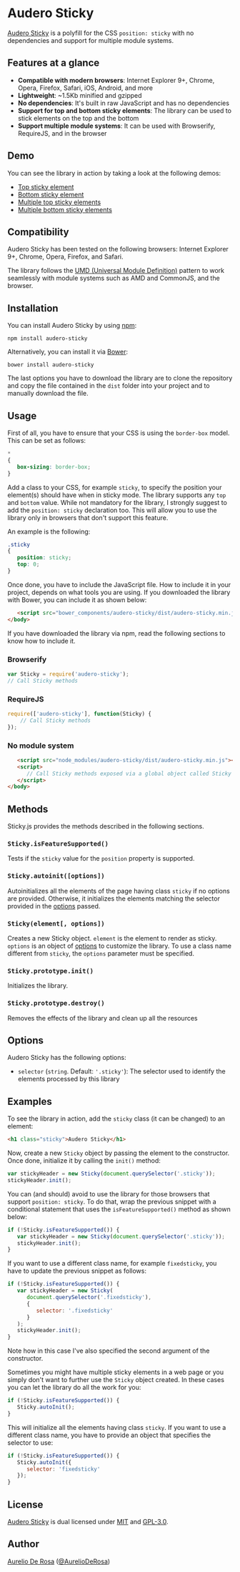 # Audero Sticky

[Audero Sticky](https://github.com/AurelioDeRosa/audero-sticky) is a polyfill for the CSS `position: sticky` with no 
dependencies and support for multiple module systems.

## Features at a glance

- **Compatible with modern browsers**: Internet Explorer 9+, Chrome, Opera, Firefox, Safari, iOS, Android, and more
- **Lightweight**: ~1.5Kb minified and gzipped
- **No dependencies**: It's built in raw JavaScript and has no dependencies
- **Support for top and bottom sticky elements**: The library can be used to stick elements on the top and the bottom
- **Support multiple module systems**: It can be used with Browserify, RequireJS, and in the browser

## Demo

You can see the library in action by taking a look at the following demos:

* [Top sticky element](http://htmlpreview.github.io/?https://github.com/AurelioDeRosa/audero-sticky/blob/master/demo/top-sticky-element.html)
* [Bottom sticky element](http://htmlpreview.github.io/?https://github.com/AurelioDeRosa/audero-sticky/blob/master/demo/bottom-sticky-element.html)
* [Multiple top sticky elements](http://htmlpreview.github.io/?https://github.com/AurelioDeRosa/audero-sticky/blob/master/demo/top-multiple-sticky-elements.html)
* [Multiple bottom sticky elements](http://htmlpreview.github.io/?https://github.com/AurelioDeRosa/audero-sticky/blob/master/demo/bottom-multiple-sticky-elements.html)

## Compatibility

Audero Sticky has been tested on the following browsers: Internet Explorer 9+, Chrome, Opera, Firefox, and Safari.

The library follows the [UMD (Universal Module Definition)](https://github.com/umdjs/umd) pattern to work
seamlessly with module systems such as AMD and CommonJS, and the browser.

## Installation

You can install Audero Sticky by using [npm](https://www.npmjs.com):

```
npm install audero-sticky
```

Alternatively, you can install it via [Bower](http://bower.io):

```
bower install audero-sticky
```

The last options you have to download the library are to clone the repository and copy the file contained in the 
`dist` folder into your project and to manually download the file.

## Usage

First of all, you have to ensure that your CSS is using the `border-box` model. This can be set as follows:

```css
*
{
   box-sizing: border-box;
}
```

Add a class to your CSS, for example `sticky`, to specify the position your element(s) should have when in sticky 
mode. The library supports any `top` and `bottom` value. While not mandatory for the library, I strongly suggest to
add the `position: sticky` declaration too. This will allow you to use the library only in browsers that don't 
support this feature.

An example is the following:
 
```css
.sticky
{
   position: sticky;
   top: 0;
}
```

Once done, you have to include the JavaScript file. How to include it in your project, depends on what tools 
you are using. If you downloaded the library with Bower, you can include it as shown below:
                                    
```html
   <script src="bower_components/audero-sticky/dist/audero-sticky.min.js"></script>
</body>
```

If you have downloaded the library via npm, read the following sections to know how to include it.

### Browserify

```js
var Sticky = require('audero-sticky');
// Call Sticky methods
```

### RequireJS

```js
require(['audero-sticky'], function(Sticky) {
	// Call Sticky methods
});
```

### No module system

```html
   <script src="node_modules/audero-sticky/dist/audero-sticky.min.js"></script>
   <script>
      // Call Sticky methods exposed via a global object called Sticky
   </script>
</body>
```

## Methods

Sticky.js provides the methods described in the following sections.

### `Sticky.isFeatureSupported()`

Tests if the `sticky` value for the `position` property is supported.

### `Sticky.autoinit([options])`

Autoinitializes all the elements of the page having class `sticky` if no options are provided. Otherwise, it 
initializes the elements matching the selector provided in the [options](#Options) passed.

### `Sticky(element[, options])`

Creates a new Sticky object. `element` is the element to render as sticky. `options` is an object of [options](#Options)
to customize the library. To use a class name different from `sticky`, the `options` parameter must be specified.

### `Sticky.prototype.init()`

Initializes the library.

### `Sticky.prototype.destroy()`

Removes the effects of the library and clean up all the resources

## Options

Audero Sticky has the following options:

* `selector` (`string`. Default: `'.sticky'`): The selector used to identify the elements processed by this library

## Examples

To see the library in action, add the `sticky` class (it can be changed) to an element:

```html
<h1 class="sticky">Audero Sticky</h1>
```

Now, create a new `Sticky` object by passing the element to the constructor. Once done, initialize it by calling the
`init()` method:

```js
var stickyHeader = new Sticky(document.querySelector('.sticky'));
stickyHeader.init();
```

You can (and should) avoid to use the library for those browsers that support `position: sticky`. To do that, wrap the 
previous snippet with a conditional statement that uses the `isFeatureSupported()` method as shown below:

```js
if (!Sticky.isFeatureSupported()) {
   var stickyHeader = new Sticky(document.querySelector('.sticky'));
   stickyHeader.init();
}
```

If you want to use a different class name, for example `fixedsticky`, you have to update the previous snippet as 
follows:

```js
if (!Sticky.isFeatureSupported()) {
   var stickyHeader = new Sticky(
      document.querySelector('.fixedsticky'),
      {
         selector: '.fixedsticky'
      }
   );
   stickyHeader.init();
}
```

Note how in this case I've also specified the second argument of the constructor.

Sometimes you might have multiple sticky elements in a web page or you simply don't want to further use the `Sticky`
object created. In these cases you can let the library do all the work for you:

```js
if (!Sticky.isFeatureSupported()) {
   Sticky.autoInit();
}
```

This will initialize all the elements having class `sticky`. If you want to use a different class name, you have to 
provide an object that specifies the selector to use:

```js
if (!Sticky.isFeatureSupported()) {
   Sticky.autoInit({
      selector: 'fixedsticky'
   });
}
```

## License

[Audero Sticky](https://github.com/AurelioDeRosa/audero-sticky) is dual licensed under
[MIT](http://www.opensource.org/licenses/MIT) and [GPL-3.0](http://opensource.org/licenses/GPL-3.0).

## Author

[Aurelio De Rosa](http://www.audero.it) ([@AurelioDeRosa](https://twitter.com/AurelioDeRosa))
